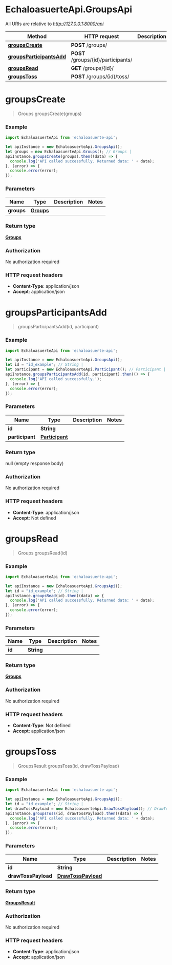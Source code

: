 # EchaloasuerteApi.GroupsApi

All URIs are relative to *http://127.0.0.1:8000/api*

Method | HTTP request | Description
------------- | ------------- | -------------
[**groupsCreate**](GroupsApi.md#groupsCreate) | **POST** /groups/ | 
[**groupsParticipantsAdd**](GroupsApi.md#groupsParticipantsAdd) | **POST** /groups/{id}/participants/ | 
[**groupsRead**](GroupsApi.md#groupsRead) | **GET** /groups/{id}/ | 
[**groupsToss**](GroupsApi.md#groupsToss) | **POST** /groups/{id}/toss/ | 


<a name="groupsCreate"></a>
# **groupsCreate**
> Groups groupsCreate(groups)



### Example
```javascript
import EchaloasuerteApi from 'echaloasuerte-api';

let apiInstance = new EchaloasuerteApi.GroupsApi();
let groups = new EchaloasuerteApi.Groups(); // Groups | 
apiInstance.groupsCreate(groups).then((data) => {
  console.log('API called successfully. Returned data: ' + data);
}, (error) => {
  console.error(error);
});

```

### Parameters

Name | Type | Description  | Notes
------------- | ------------- | ------------- | -------------
 **groups** | [**Groups**](Groups.md)|  | 

### Return type

[**Groups**](Groups.md)

### Authorization

No authorization required

### HTTP request headers

 - **Content-Type**: application/json
 - **Accept**: application/json

<a name="groupsParticipantsAdd"></a>
# **groupsParticipantsAdd**
> groupsParticipantsAdd(id, participant)



### Example
```javascript
import EchaloasuerteApi from 'echaloasuerte-api';

let apiInstance = new EchaloasuerteApi.GroupsApi();
let id = "id_example"; // String | 
let participant = new EchaloasuerteApi.Participant(); // Participant | 
apiInstance.groupsParticipantsAdd(id, participant).then(() => {
  console.log('API called successfully.');
}, (error) => {
  console.error(error);
});

```

### Parameters

Name | Type | Description  | Notes
------------- | ------------- | ------------- | -------------
 **id** | **String**|  | 
 **participant** | [**Participant**](Participant.md)|  | 

### Return type

null (empty response body)

### Authorization

No authorization required

### HTTP request headers

 - **Content-Type**: application/json
 - **Accept**: Not defined

<a name="groupsRead"></a>
# **groupsRead**
> Groups groupsRead(id)



### Example
```javascript
import EchaloasuerteApi from 'echaloasuerte-api';

let apiInstance = new EchaloasuerteApi.GroupsApi();
let id = "id_example"; // String | 
apiInstance.groupsRead(id).then((data) => {
  console.log('API called successfully. Returned data: ' + data);
}, (error) => {
  console.error(error);
});

```

### Parameters

Name | Type | Description  | Notes
------------- | ------------- | ------------- | -------------
 **id** | **String**|  | 

### Return type

[**Groups**](Groups.md)

### Authorization

No authorization required

### HTTP request headers

 - **Content-Type**: Not defined
 - **Accept**: application/json

<a name="groupsToss"></a>
# **groupsToss**
> GroupsResult groupsToss(id, drawTossPayload)



### Example
```javascript
import EchaloasuerteApi from 'echaloasuerte-api';

let apiInstance = new EchaloasuerteApi.GroupsApi();
let id = "id_example"; // String | 
let drawTossPayload = new EchaloasuerteApi.DrawTossPayload(); // DrawTossPayload | 
apiInstance.groupsToss(id, drawTossPayload).then((data) => {
  console.log('API called successfully. Returned data: ' + data);
}, (error) => {
  console.error(error);
});

```

### Parameters

Name | Type | Description  | Notes
------------- | ------------- | ------------- | -------------
 **id** | **String**|  | 
 **drawTossPayload** | [**DrawTossPayload**](DrawTossPayload.md)|  | 

### Return type

[**GroupsResult**](GroupsResult.md)

### Authorization

No authorization required

### HTTP request headers

 - **Content-Type**: application/json
 - **Accept**: application/json

